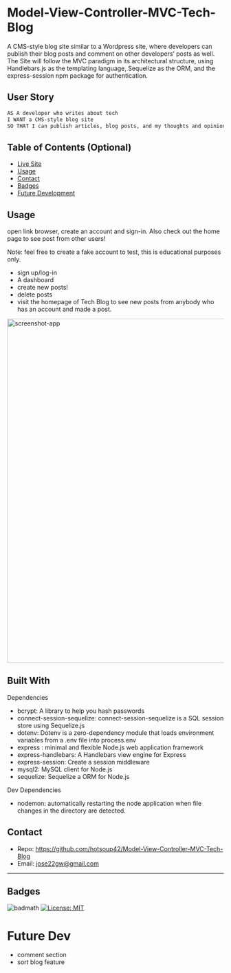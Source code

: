 # Model-View-Controller-MVC-Tech-Blog

A CMS-style blog site similar to a Wordpress site, where developers can publish their blog posts and comment on other developers’ posts as well. The Site will follow the MVC paradigm in its architectural structure, using Handlebars.js as the templating language, Sequelize as the ORM, and the express-session npm package for authentication.

## User Story

```md
AS A developer who writes about tech
I WANT a CMS-style blog site
SO THAT I can publish articles, blog posts, and my thoughts and opinions
```

## Table of Contents (Optional)

- [Live Site](https://mvc-techblog-117.herokuapp.com/)
- [Usage](#Usage)
- [Contact](#Contact)
- [Badges](#Badges)
- [Future Development](#Future-Dev)


## Usage
open link browser, create an account and sign-in. Also check out the home page to see post from other users!

Note: feel free to create a fake account to test, this is educational purposes only.
 -  sign up/log-in
 -  A dashboard
 -  create new posts!
 -  delete posts
 -  visit the homepage of Tech Blog to see new posts from anybody who has an account and made a post.

<img src="assets/techblog-screenshot.png" alt="screenshot-app" width="800"/>

## Built With

Dependencies
- bcrypt: A library to help you hash passwords
- connect-session-sequelize: connect-session-sequelize is a SQL session store using Sequelize.js
- dotenv: Dotenv is a zero-dependency module that loads environment variables from a .env file into process.env
- express : minimal and flexible Node.js web application framework
- express-handlebars: A Handlebars view engine for Express 
- express-session: Create a session middleware
- mysql2: MySQL client for Node.js
- sequelize: Sequelize a ORM for Node.js
 
Dev Dependencies
- nodemon: automatically restarting the node application when file changes in the directory are detected.

## Contact

- Repo: https://github.com/hotsoup42/Model-View-Controller-MVC-Tech-Blog
- Email: jose22gw@gmail.com
---

## Badges

![badmath](https://img.shields.io/github/languages/top/nielsenjared/badmath)
[![License: MIT](https://img.shields.io/badge/License-MIT-yellow.svg)](https://opensource.org/licenses/MIT)


# Future Dev

- comment section 
- sort blog feature
    
  
